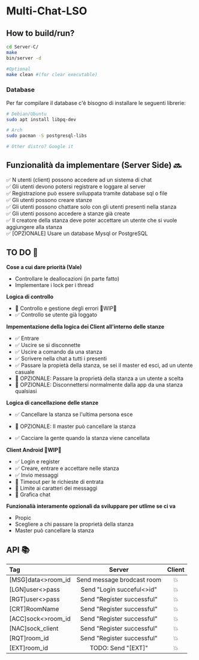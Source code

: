 # Multi-Chat-LSO

## How to build/run?
```bash
cd Server-C/
make
bin/server -d

#Optional
make clean #(for clear executable)
```

### Database
Per far compilare il database c'è bisogno di installare le seguenti librerie:
```bash
# Debian/Ubuntu
sudo apt install libpq-dev

# Arch
sudo pacman -S postgresql-libs

# Other distro? Google it
```


## Funzionalità da implementare (Server Side) :soon:

:white_check_mark: N utenti (client) possono accedere ad un sistema di chat <br />
:white_check_mark:	Gli utenti devono potersi registrare e loggare al server <br />
:white_check_mark:	Registrazione può essere sviluppata tramite database sql o file <br />
:white_check_mark:	Gli utenti possono creare stanze <br />
:white_check_mark:	Gli utenti possono chattare solo con gli utenti presenti nella stanza <br />
:white_check_mark:	Gli utenti possono accedere a stanze già create <br />
:white_check_mark:	Il creatore della stanza deve poter accettare un utente che si vuole aggiungere alla stanza <br />
:white_check_mark:	[OPZIONALE] Usare un database Mysql or PostgreSQL <br />


## TO DO :page_with_curl:

**Cose a cui dare priorità (Vale)**
 - Controllare le deallocazioni (in parte fatto)
 - Implementare i lock per i thread

**Logica di controllo**
  - :black_square_button: Controllo e gestione degli errori :construction:WIP:construction:
  - :white_check_mark: Controllo se utente già loggato

**Impementazione della logica dei Client all'interno delle stanze**
  - :white_check_mark: Entrare 
  - :white_check_mark: Uscire se si disconnette
  - :white_check_mark: Uscire a comando da una stanza
  - :white_check_mark: Scrivere nella chat a tutti i presenti
  - :white_check_mark: Passare la propietà della stanza, se sei il master ed esci, ad un utente casuale
  - :black_square_button: OPZIONALE: Passare la proprietà della stanza a un utente a scelta
  - :black_square_button: OPZIONALE: Disconnettersi normalmente dalla app da una stanza qualsiasi

**Logica di cancellazione delle stanze**
  - :white_check_mark: Cancellare la stanza se l'ultima persona esce
  
  - :black_square_button: OPZIONALE: Il master può cancellare la stanza
  - :white_check_mark: Cacciare la gente quando la stanza viene cancellata
 
 **Client Android :construction:WIP:construction:** 
  - :white_check_mark: Login e register
  - :white_check_mark: Creare, entrare e accettare nelle stanza
  - :white_check_mark: Invio messaggi
  - :black_square_button: Timeout per le richieste di entrata
  - :black_square_button: Limite ai caratteri dei messaggi
  - :black_square_button: Grafica chat

  **Funzionalià interamente opzionali da sviluppare per utlime se ci va**
  - Propic
  - Scegliere a chi passare la proprietà della stanza
  - Master può cancellare la stanza
 
## API :books:

|Tag                  | Server                     | Client
|:---                 | :---:                      | :---:
|\[MSG\]data<>room_id | Send message brodcast room | :boom:
|\[LGN\]user<>pass    | Send "Login succeful<>id"  | :boom:
|\[RGT\]user<>pass    | Send "Register successful" | :boom:
|\[CRT\]RoomName      | Send "Register successful" | :boom:
|\[ACC\]sock<>room_id | Send "Register successful" | :boom:
|\[NAC\]sock_client   | Send "Register successful" | :boom:
|\[RQT\]room_id       | Send "Register successful" | :boom:
|\[EXT\]room_id       | TODO: Send "[EXT]"         | :boom:


